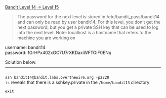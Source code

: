 [Bandit Level 14 → Level 15](https://overthewire.org/wargames/bandit/bandit15.html)

> The password for the next level is stored in /etc/bandit_pass/bandit14 and can only be read by user bandit14. For this level, you don’t get the next password, but you get a private SSH key that can be used to log into the next level. Note: localhost is a hostname that refers to the machine you are working on  

username: bandit14  
password: fGrHPx402xGC7U7rXKDaxiWFTOiF0ENq  

Solution below:  
———————————————————————————————————————  
`ssh bandit14@bandit.labs.overthewire.org -p2220`  
`ls` reveals that there is a sshkey.private in the `/home/bandit13` directory  



`exit`  